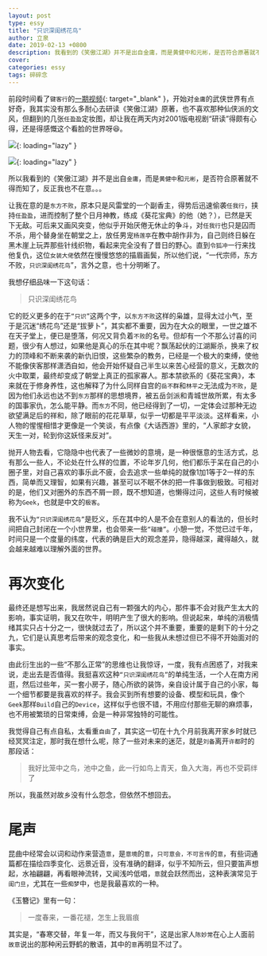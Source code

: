 ```yaml
---
layout: post
type: essy
title: "只识深闺绣花鸟"
author: 立泉
date: 2019-02-13 +0800
description: 我看到的《笑傲江湖》并不是出自金庸，而是黄健中和元彬，是否符合原著就不得而知了，反正我也不在意。
cover: 
categories: essy
tags: 碎碎念
---
```


前段时间看了`键客行`的[一期视频](https://www.bilibili.com/video/av14253687/){: target="_blank" }，开始对`金庸`的武侠世界有点好奇，我其实没有那么多耐心去研读《笑傲江湖》原著，也不喜欢那种仙侠派的文风，但翻到的几张`任盈盈`定妆图，却让我在两天内对2001版电视剧“研读”得颇有心得，还是得感慨这个看脸的世界呀😆。

![](https://apqx.oss-cn-hangzhou.aliyuncs.com/blog/pic/xvqing.jpg){: loading="lazy" }

![](https://apqx.oss-cn-hangzhou.aliyuncs.com/blog/pic/xvqing_01.jpg){: loading="lazy" }

所以我看到的《笑傲江湖》并不是出自`金庸`，而是`黄健中`和`元彬`，是否符合原著就不得而知了，反正我也不在意。。。

让我在意的是`东方不败`，原本只是风雷堂的一个副香主，得势后迅速偷袭`任我行`，挟持`任盈盈`，进而控制了整个日月神教，练成《葵花宝典》的他（她？），已然是天下无敌。可后来又画风突变，他似乎开始厌倦无休止的争斗，对`任我行`也只是囚而不杀，用个替身坐在朝堂之上，放任男宠`杨莲亭`在教中胡作非为，自己则终日躲在黑木崖上玩弄那些针线织物，看起来完全没有了昔日的野心。直到`令狐冲`一行来找他复仇，这位`女装大佬`依然在慢慢悠悠的描眉画鬓，所以他们说，“一代宗师，东方不败，`只识深闺绣花鸟`”，言外之意，也十分明晰了。

我想仔细品味一下这句话：

> 只识深闺绣花鸟

它的贬义更多的在于`“只识”`这两个字，以`东方不败`这样的枭雄，显得太过小气，至于是沉迷“绣花鸟”还是“拔萝卜”，其实都不重要，因为在大众的眼里，一世之雄不在天子堂上，便已是堕落，何况又背负着`不败`的名号。但却有一个不那么讨喜的问题，很少有人想过，如果他是真心的乐在其中呢？飘荡起伏的江湖厮杀，换来了权力的顶峰和不断来袭的新仇旧恨，这些繁杂的教务，已经是一个极大的束缚，使他不能像侠客那样潇洒自如，他会开始怀疑自己半生以来苦心经营的意义，无数次的火中取栗，最终却变成了朝堂上真正的孤家寡人。那本禁欲系的《葵花宝典》，本来就在于修身养性，这也解释了为什么同样自宫的`岳不群`和`林平之`无法成为`不败`，是因为他们永远也达不到`东方`那样的思想境界，被五岳剑派和青城世故所累，有太多的国事家仇，怎么能平静。而`东方`不同，他已经得到了一切，一定体会过那种无边欲望满足后的祥和，除了眼前的花花草草，似乎一切都是平平淡淡。这样看来，小人物的惺惺相惜才更像是一个笑谈，有点像《大话西游》里的，“人家郎才女貌，天生一对，轮到你这妖怪来反对”。

抛开人物去看，它隐隐中也代表了一些微妙的意境，是一种很惬意的生活方式，总有那么一些人，不论处在什么样的位置，不论年岁几何，他们都乐于呆在自己的小圈子里，对自己喜欢的事乐此不疲，会去追求一些单纯的就像1加1等于2一样的东西，简单而又理智，如果有兴趣，甚至可以不眠不休的把一件事做到极致。可相对的是，他们又对圈外的东西不屑一顾，既不想知道，也懒得过问，这些人有时候被称为`Geek`，也就是中文的`极客`。

我不认为`“只识深闺绣花鸟”`是贬义，乐在其中的人是不会在意别人的看法的，但长时间把自己封闭在一个小世界里，也会带来一些`“碰撞”`。小憩一觉，不觉已过千年，时间只是一个度量的纬度，代表的确是巨大的观念差异，隐得越深，藏得越久，就会越来越难以理解外面的世界。

# 再次变化

最终还是想写出来，我居然说自己有一颗强大的内心，那件事不会对我产生太大的影响，事实证明，我又在吹牛，明明产生了很大的影响。但说起来，单纯的消极情绪其实只占十分之一，很快就过去了，所以这个并不重要，重要的是剩下的十分之九，它们是认真思考后带来的观念变化，和一些我从未想过但已不得不开始面对的事实。

由此衍生出的一些“不那么正常”的思维也让我惊讶，一度，我有点困惑了，对我来说，走出去是否值得。我挺喜欢这种`“只识深闺绣花鸟”`的单纯生活，一个人在南方闲逛，然后过些年，买一套小房子，随心所欲的装饰，亲自设计属于自己的小家，每一个细节都要是我喜欢的样子。我会买到所有想要的设备、模型和玩具，像个`Geek`那样`Build`自己的`Device`，这样似乎也很不错，不用应付那些无聊的麻烦事，也不用被繁琐的日常束缚，会是一种非常独特的可能性。

我觉得自己有点自私，太看重`自由`了，其实这一切在十九个月前我离开家乡时就已经冥冥注定，那时我在想什么呢，除了一些对未来的迷茫，就是`刘备`离开`许都`时的那段话：

> 我好比笼中之鸟，池中之鱼，此一行如鸟上青天，鱼入大海，再也不受羁绊了

所以，我虽然对故乡没有什么怨念，但依然不想回去。

# 尾声

昆曲中经常会以词和动作来营造`意`，是`意境`的`意`，`只可意会，不可言传`的`意`，有些词通篇都在描绘四季变化、远景近音，没有准确的翻译，似乎不知所云，但只要笛声想起，水袖翩翩，再看眼神流转，又闻浅吟低唱，`意`就会跃然而出，这种表演常见于`闺门旦`，尤其在一些`痴梦`中，也是我最喜欢的一种。

《玉簪记》里有一句：

> 一度春来，一番花褪，怎生上我眉痕

其实是，“春寒交替，年复一年，而又与我何干”，这是出家人`陈妙常`在心上人面前`故意`说出的那种闲云野鹤的散语，其中的`意`再明显不过了。